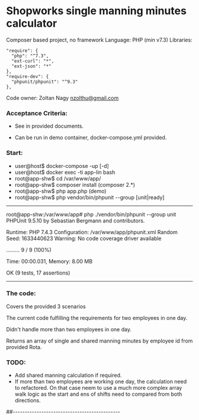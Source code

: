# Shopworks single manning minutes calculator

Composer based project, no framework
Language: PHP (min v7.3)
Libraries:
```
"require": {
  "php": "^7.3",
  "ext-curl": "*",
  "ext-json": "*"
},
"require-dev": {
  "phpunit/phpunit": "^9.3"
},
```

Code owner: Zoltan Nagy <nzolthu@gmail.com> 

### Acceptance Criteria:
- See in provided documents.

- Can be run in demo container, docker-compose.yml provided. 

### Start:

- user@host$ docker-compose -up [-d]
- user@host$ docker exec -ti app-lin bash
- root@app-shw$ cd /var/www/app/
- root@app-shw$ composer install (composer 2.*)
- root@app-shw$ php app.php (demo)
- root@app-shw$ php vendor/bin/phpunit --group [unit|ready]
__________________________________________________________________________________________
root@app-shw:/var/www/app# php ./vendor/bin/phpunit --group unit
PHPUnit 9.5.10 by Sebastian Bergmann and contributors.

Runtime:       PHP 7.4.3
Configuration: /var/www/app/phpunit.xml
Random Seed:   1633440623
Warning:       No code coverage driver available

.........                                                           9 / 9 (100%)

Time: 00:00.031, Memory: 8.00 MB

OK (9 tests, 17 assertions)
__________________________________________________________________________________________

### The code:

Covers the provided 3 scenarios

The current code fulfilling the requirements for two employees in one day.

Didn't handle more than two employees in one day.

Returns an array of single and shared manning minutes by employee id from provided Rota. 

### TODO:

- Add shared manning calculation if required.
- If more than two employees are working one day, the calculation need to refactored. 
On that case neem to use a much more complex array walk logic as the start and ens of 
shifts need to compared from both directions.

##---------------------------------------------

